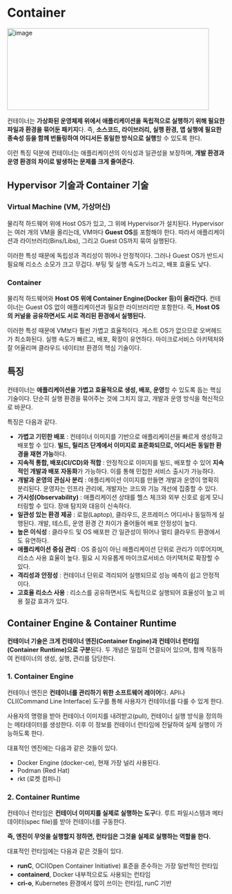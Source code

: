 # Container

<img width="467" height="189" alt="image" src="https://github.com/user-attachments/assets/c909225f-ab6c-40a7-867b-0637e6afea06" />

컨테이너는 **가상화된 운영체제 위에서 애플리케이션을 독립적으로 실행하기 위해 필요한 파일과 환경을 묶어둔 패키지**다. 즉, **소스코드, 라이브러리, 실행 환경, 앱 실행에 필요한 종속성 등을 함께 번들링하여 어디서든 동일한 방식으로 실행**할 수 있도록 한다.

이런 특징 덕분에 컨테이너는 애플리케이션의 이식성과 일관성을 보장하며, **개발 환경과 운영 환경의 차이로 발생하는 문제를 크게 줄여준다.**

## Hypervisor 기술과 Container 기술

### **Virtual Machine (VM, 가상머신)**

물리적 하드웨어 위에 Host OS가 있고, 그 위에 Hypervisor가 설치된다. Hypervisor는 여러 개의 VM을 올리는데, VM마다 **Guest OS**를 포함해야 한다. 따라서 애플리케이션과 라이브러리(Bins/Libs), 그리고 Guest OS까지 묶여 실행된다.

이러한 특성 때문에 독립성과 격리성이 뛰어나 안정적이다. 그러나 Guest OS가 반드시 필요해 리소스 소모가 크고 무겁다. 부팅 및 실행 속도가 느리고, 배포 효율도 낮다.

### Container

물리적 하드웨어와 **Host OS 위에 Container Engine(Docker 등)이 올라간다.** 컨테이너는 Guest OS 없이 애플리케이션과 필요한 라이브러리만 포함한다. 즉, **Host OS의 커널을 공유하면서도 서로 격리된 환경에서 실행된다.**

이러한 특성 때문에 VM보다 훨씬 가볍고 효율적이다. 게스트 OS가 없으므로 오버헤드가 최소화된다. 실행 속도가 빠르고, 배포, 확장이 유연하다. 마이크로서비스 아키텍처와 잘 어울리며 클라우드 네이티브 환경의 핵심 기술이다.

## 특징

컨테이너는 **애플리케이션을 가볍고 효율적으로 생성, 배포, 운영**할 수 있도록 돕는 핵심 기술이다. 단순히 실행 환경을 묶어주는 것에 그치지 않고, 개발과 운영 방식을 혁신적으로 바꾼다.

특징은 다음과 같다.

- **가볍고 기민한 배포** : 컨테이너 이미지를 기반으로 애플리케이션을 빠르게 생성하고 배포할 수 있다. **빌드, 릴리즈 단계에서 이미지로 표준화되므로, 어디서든 동일한 환경을 재현 가능**하다.
- **지속적 통합, 배포(CI/CD)와 적합** : 안정적으로 이미지를 빌드, 배포할 수 있어 **지속적인 개발과 배포 자동화**가 가능하다. 이를 통해 민첩한 서비스 출시가 가능하다.
- **개발과 운영의 관심사 분리** : 애플리케이션 이미지를 만들면 개발과 운영이 명확히 분리된다. 운영자는 인프라 관리에, 개발자는 코드와 기능 개선에 집중할 수 있다.
- **가시성(Observability)** : 애플리케이션 상태를 헬스 체크와 외부 신호로 쉽게 모니터링할 수 있다. 장애 탐지와 대응이 신속하다.
- **일관성 있는 환경 제공** : 로컬(Laptop), 클라우드, 온프레미스 어디서나 동일하게 실행된다. 개발, 테스트, 운영 환경 간 차이가 줄어들어 배포 안정성이 높다.
- **높은 이식성** : 클라우드 및 OS 배포판 간 일관성이 뛰어나 멀티 클라우드 환경에서도 유연하다.
- **애플리케이션 중심 관리** : OS 중심이 아닌 애플리케이션 단위로 관리가 이루어지며, 리소스 사용 효율이 높다. 필요 시 자유롭게 마이크로서비스 아키텍처로 확장할 수 있다.
- **격리성과 안정성** : 컨테이너 단위로 격리되어 실행되므로 성능 예측이 쉽고 안정적이다.
- **고효율 리소스 사용** : 리소스를 공유하면서도 독립적으로 실행되어 효율성이 높고 비용 절감 효과가 있다.

## **Container Engine & Container Runtime**

**컨테이너 기술은 크게 컨테이너 엔진(Container Engine)과 컨테이너 런타임(Container Runtime)으로 구분**된다. 두 개념은 밀접히 연결되어 있으며, 함께 작동하여 컨테이너의 생성, 실행, 관리를 담당한다.

### 1. Container Engine

컨테이너 엔진은 **컨테이너를 관리하기 위한 소프트웨어 레이어**다. API나 CLI(Command Line Interface) 도구를 통해 사용자가 컨테이너를 다룰 수 있게 한다.

사용자의 명령을 받아 컨테이너 이미지를 내려받고(pull), 컨테이너 실행 방식을 정의하는 메타데이터를 생성한다. 이후 이 정보를 컨테이너 런타임에 전달하여 실제 실행이 가능하도록 한다.

대표적인 엔진에는 다음과 같은 것들이 있다.

- Docker Engine (docker-ce), 현재 가장 널리 사용된다.
- Podman (Red Hat)
- rkt (로켓 컴퍼니)

### 2. Container Runtime

컨테이너 런타임은 **컨테이너 이미지를 실제로 실행하는 도구**다. 루트 파일시스템과 메타데이터(spec file)를 받아 컨테이너를 구동한다.

**즉, 엔진이 무엇을 실행할지 정하면, 런타임은 그것을 실제로 실행하는 역할을 한다.**

대표적인 런타임에는 다음과 같은 것들이 있다.

- **runC**, OCI(Open Container Initiative) 표준을 준수하는 가장 일반적인 런타임
- **containerd**, Docker 내부적으로도 사용되는 런타임
- **cri-o**, Kubernetes 환경에서 많이 쓰이는 런타임, runC 기반

